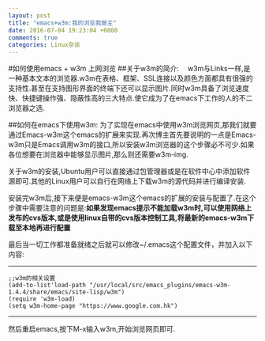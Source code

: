 ```yaml
---
layout: post
title: "emacs+w3m:我的浏览我做主"
date: 2016-07-04 19:23:04 +0800
comments: true
categories: Linux杂谈
---
```

#如何使用emacs + w3m 上网浏览
##关于w3m的简介:
 w3m与Links一样,是一种基本文本的浏览器.w3m在表格、框架、SSL连接以及颜色方面都具有很强的支持性.甚至在支持图形界面的终端下还可以显示图片.同时w3m具备了浏览速度快、快捷键操作强、隐蔽性高的三大特点.使它成为了在emacs下工作的人的不二浏览器之选.

##如何在emacs下使用w3m:
为了实现在emacs中使用w3m浏览网页,那我们就要通过Emacs-w3m这个emacs的扩展来实现.再次博主首先要说明的一点是Emacs-w3m只是Emacs调用w3m的接口,所以安装w3m浏览器的这个步骤必不可少.如果各位想要在浏览器中能够显示图片,那么则还需要w3m-img.

关于w3m的安装,Ubuntu用户可以直接通过包管理器或是在软件中心中添加软件源即可.其他的Linux用户可以自行在网络上下载w3m的源代码并进行编译安装.

安装完w3m后,接下来便是emacs-w3m这个emacs的扩展的安装与配置了.在这个步骤中需要注意的问题是:**如果发现emacs提示不能加载w3m时,可以使用网络上发布的cvs版本,或是使用linux自带的cvs版本控制工具,将最新的emacs-w3m下载至本地再进行配置**

最后当一切工作都准备就绪之后就可以修改~/.emacs这个配置文件，并加入以下内容: 

---

```
;;w3m的相关设置
(add-to-list'load-path "/usr/local/src/emacs_plugins/emacs-w3m-1.4.4/share/emacs/site-lisp/w3m")
(require 'w3m-load)
(setq w3m-home-page "https://www.google.com.hk") 
```

---

然后重启emacs,按下M-x输入w3m,开始浏览网页即可.

